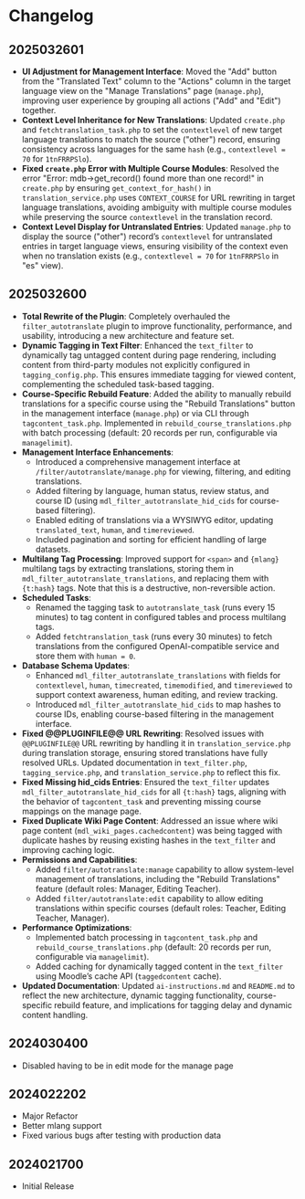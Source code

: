 # Changelog

## 2025032601

- **UI Adjustment for Management Interface**: Moved the "Add" button from the "Translated Text" column to the "Actions" column in the target language view on the "Manage Translations" page (`manage.php`), improving user experience by grouping all actions ("Add" and "Edit") together.
- **Context Level Inheritance for New Translations**: Updated `create.php` and `fetchtranslation_task.php` to set the `contextlevel` of new target language translations to match the source ("other") record, ensuring consistency across languages for the same `hash` (e.g., `contextlevel = 70` for `1tnFRRPSlo`).
- **Fixed `create.php` Error with Multiple Course Modules**: Resolved the error "Error: mdb->get_record() found more than one record!" in `create.php` by ensuring `get_context_for_hash()` in `translation_service.php` uses `CONTEXT_COURSE` for URL rewriting in target language translations, avoiding ambiguity with multiple course modules while preserving the source `contextlevel` in the translation record.
- **Context Level Display for Untranslated Entries**: Updated `manage.php` to display the source ("other") record’s `contextlevel` for untranslated entries in target language views, ensuring visibility of the context even when no translation exists (e.g., `contextlevel = 70` for `1tnFRRPSlo` in "es" view).

## 2025032600

- **Total Rewrite of the Plugin**: Completely overhauled the `filter_autotranslate` plugin to improve functionality, performance, and usability, introducing a new architecture and feature set.
- **Dynamic Tagging in Text Filter**: Enhanced the `text_filter` to dynamically tag untagged content during page rendering, including content from third-party modules not explicitly configured in `tagging_config.php`. This ensures immediate tagging for viewed content, complementing the scheduled task-based tagging.
- **Course-Specific Rebuild Feature**: Added the ability to manually rebuild translations for a specific course using the "Rebuild Translations" button in the management interface (`manage.php`) or via CLI through `tagcontent_task.php`. Implemented in `rebuild_course_translations.php` with batch processing (default: 20 records per run, configurable via `managelimit`).
- **Management Interface Enhancements**:
  - Introduced a comprehensive management interface at `/filter/autotranslate/manage.php` for viewing, filtering, and editing translations.
  - Added filtering by language, human status, review status, and course ID (using `mdl_filter_autotranslate_hid_cids` for course-based filtering).
  - Enabled editing of translations via a WYSIWYG editor, updating `translated_text`, `human`, and `timereviewed`.
  - Included pagination and sorting for efficient handling of large datasets.
- **Multilang Tag Processing**: Improved support for `<span>` and `{mlang}` multilang tags by extracting translations, storing them in `mdl_filter_autotranslate_translations`, and replacing them with `{t:hash}` tags. Note that this is a destructive, non-reversible action.
- **Scheduled Tasks**:
  - Renamed the tagging task to `autotranslate_task` (runs every 15 minutes) to tag content in configured tables and process multilang tags.
  - Added `fetchtranslation_task` (runs every 30 minutes) to fetch translations from the configured OpenAI-compatible service and store them with `human = 0`.
- **Database Schema Updates**:
  - Enhanced `mdl_filter_autotranslate_translations` with fields for `contextlevel`, `human`, `timecreated`, `timemodified`, and `timereviewed` to support context awareness, human editing, and review tracking.
  - Introduced `mdl_filter_autotranslate_hid_cids` to map hashes to course IDs, enabling course-based filtering in the management interface.
- **Fixed @@PLUGINFILE@@ URL Rewriting**: Resolved issues with `@@PLUGINFILE@@` URL rewriting by handling it in `translation_service.php` during translation storage, ensuring stored translations have fully resolved URLs. Updated documentation in `text_filter.php`, `tagging_service.php`, and `translation_service.php` to reflect this fix.
- **Fixed Missing hid_cids Entries**: Ensured the `text_filter` updates `mdl_filter_autotranslate_hid_cids` for all `{t:hash}` tags, aligning with the behavior of `tagcontent_task` and preventing missing course mappings on the manage page.
- **Fixed Duplicate Wiki Page Content**: Addressed an issue where wiki page content (`mdl_wiki_pages.cachedcontent`) was being tagged with duplicate hashes by reusing existing hashes in the `text_filter` and improving caching logic.
- **Permissions and Capabilities**:
  - Added `filter/autotranslate:manage` capability to allow system-level management of translations, including the "Rebuild Translations" feature (default roles: Manager, Editing Teacher).
  - Added `filter/autotranslate:edit` capability to allow editing translations within specific courses (default roles: Teacher, Editing Teacher, Manager).
- **Performance Optimizations**:
  - Implemented batch processing in `tagcontent_task.php` and `rebuild_course_translations.php` (default: 20 records per run, configurable via `managelimit`).
  - Added caching for dynamically tagged content in the `text_filter` using Moodle’s cache API (`taggedcontent` cache).
- **Updated Documentation**: Updated `ai-instructions.md` and `README.md` to reflect the new architecture, dynamic tagging functionality, course-specific rebuild feature, and implications for tagging delay and dynamic content handling.

## 2024030400

- Disabled having to be in edit mode for the manage page

## 2024022202

- Major Refactor
- Better mlang support
- Fixed various bugs after testing with production data

## 2024021700

- Initial Release